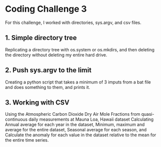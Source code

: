 # Coding Challenge 3

For this challenge, I worked with directories, sys.argv, and csv files.

## 1. Simple directory tree
Replicating a directory tree with os.system or os.mkdirs, and then deleting the directory without deleting my entire hard drive.

## 2. Push sys.argv to the limit
Creating a python script that takes a minimum of 3 imputs from a bat file and does something to them, and prints it.

## 3. Working with CSV
Using the Atmospheric Carbon Dioxide Dry Air Mole Fractions from quasi-continuous daily measurements at Mauna Loa, Hawaii dataset
Calculating Annual average for each year in the dataset, Minimum, maximum and average for the entire dataset, Seasonal average for each season, and
Calculate the anomaly for each value in the dataset relative to the mean for the entire time series.
